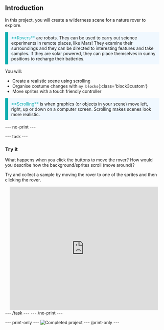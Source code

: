 ## Introduction

In this project, you will create a wilderness scene for a nature rover to explore.

<p style="border-left: solid; border-width:10px; border-color: #0faeb0; background-color: aliceblue; padding: 10px;">
<span style="color: #0faeb0">**Rovers**</span> are robots. They can be used to carry out science experiments in remote places, like Mars!  They examine their surroundings and they can be directed to interesting features and take samples. If they are solar powered, they can place themselves in sunny positions to recharge their batteries.
</p>

You will:
+ Create a realistic scene using scrolling
+ Organise costume changes with `my blocks`{:class='block3custom'}
+ Move sprites with a touch friendly controller

<p style="border-left: solid; border-width:10px; border-color: #0faeb0; background-color: aliceblue; padding: 10px;">
<span style="color: #0faeb0">**Scrolling**</span> is when graphics (or objects in your scene) move left, right, up or down on a computer screen. Scrolling makes scenes look more realistic.
</p>

--- no-print ---

--- task ---

### Try it
<div style="display: flex; flex-wrap: wrap">
<div style="flex-basis: 175px; flex-grow: 1">  
What happens when you click the buttons to move the rover? How would you describe how the background/sprites scroll (move around)?

Try and collect a sample by moving the rover to one of the sprites and then clicking the rover.
</div>
<div class="scratch-preview" style="margin-left: 15px;">
  <iframe allowtransparency="true" width="485" height="402" src="https://scratch.mit.edu/projects/embed/485673032/?autostart=false" frameborder="0"></iframe>
</div>
</div>
--- /task ---
--- /no-print ---

--- print-only ---
![Completed project](images/showcase_static.png)
--- /print-only ---
